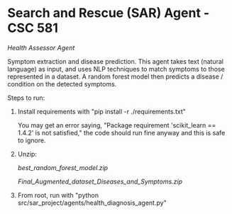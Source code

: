 # Search and Rescue (SAR) Agent - CSC 581

*Health Assessor Agent*

Symptom extraction and disease prediction. This agent takes text (natural language) as input, and uses NLP techniques to match symptoms to those represented in a dataset. A random forest model then predicts a disease / condition on the detected symptoms.

Steps to run:

1. Install requirements with "pip install -r ./requirements.txt"

   You may get an error saying, "Package requirement 'scikit_learn == 1.4.2' is not satisfied," the code should run fine anyway and this is safe to ignore.

2. Unzip:
    
    *best_random_forest_model.zip*
    
    *Final_Augmented_dataset_Diseases_and_Symptoms.zip*

3. From root, run with "python src/sar_project/agents/health_diagnosis_agent.py"